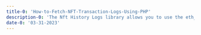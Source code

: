 ```yaml
---
title-0: 'How-to-Fetch-NFT-Transaction-Logs-Using-PHP'
description-0: 'The Nft History Logs library allows you to use the eth_getLogs method with the help of endpoints such as alchemy ...'
date-0: '03-31-2023'
---
```

